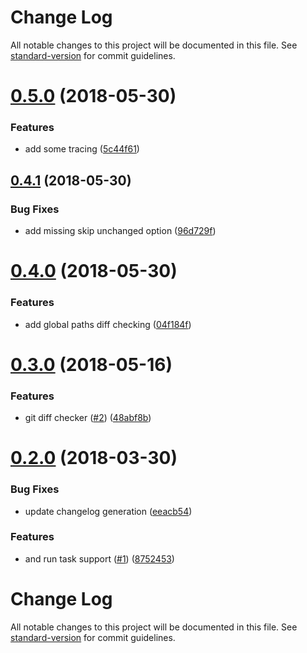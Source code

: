 # Change Log

All notable changes to this project will be documented in this file. See [standard-version](https://github.com/conventional-changelog/standard-version) for commit guidelines.

<a name="0.5.0"></a>
# [0.5.0](https://github.com/anjmao/yuppy/compare/v0.4.1...v0.5.0) (2018-05-30)


### Features

* add some tracing ([5c44f61](https://github.com/anjmao/yuppy/commit/5c44f61))



<a name="0.4.1"></a>
## [0.4.1](https://github.com/anjmao/yuppy/compare/v0.4.0...v0.4.1) (2018-05-30)


### Bug Fixes

* add missing skip unchanged option ([96d729f](https://github.com/anjmao/yuppy/commit/96d729f))



<a name="0.4.0"></a>
# [0.4.0](https://github.com/anjmao/yuppy/compare/v0.3.0...v0.4.0) (2018-05-30)


### Features

* add global paths diff checking ([04f184f](https://github.com/anjmao/yuppy/commit/04f184f))



<a name="0.3.0"></a>
# [0.3.0](https://github.com/anjmao/yuppy/compare/v0.2.0...v0.3.0) (2018-05-16)


### Features

* git diff checker ([#2](https://github.com/anjmao/yuppy/issues/2)) ([48abf8b](https://github.com/anjmao/yuppy/commit/48abf8b))



<a name="0.2.0"></a>
# [0.2.0](https://github.com/anjmao/yuppy/compare/0.0.6...0.2.0) (2018-03-30)


### Bug Fixes

* update changelog generation ([eeacb54](https://github.com/anjmao/yuppy/commit/eeacb54))


### Features

* and run task support ([#1](https://github.com/anjmao/yuppy/issues/1)) ([8752453](https://github.com/anjmao/yuppy/commit/8752453))



# Change Log

All notable changes to this project will be documented in this file. See [standard-version](https://github.com/conventional-changelog/standard-version) for commit guidelines.
